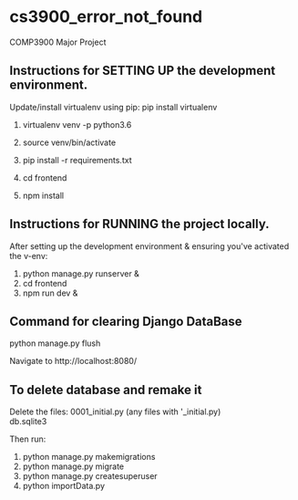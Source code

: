 # cs3900_error_not_found
COMP3900 Major Project

## Instructions for SETTING UP the development environment.
Update/install virtualenv using pip: pip install virtualenv

1. virtualenv venv -p python3.6
2. source venv/bin/activate
3. pip install -r requirements.txt

4. cd frontend
5. npm install


## Instructions for RUNNING the project locally.
After setting up the development environment & ensuring you've activated the v-env:

1. python manage.py runserver &
2. cd frontend
3. npm run dev &

## Command for clearing Django DataBase
python manage.py flush

Navigate to http://localhost:8080/

## To delete database and remake it

Delete the files:
0001_initial.py (any files with '<number>\_initial.py)  
db.sqlite3

Then run:
1. python manage.py makemigrations 
2. python manage.py migrate 
3. python manage.py createsuperuser
4. python importData.py
